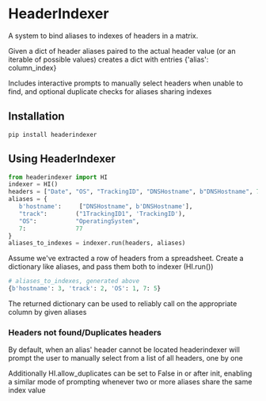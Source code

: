 # HeaderIndexer
A system to bind aliases to indexes of headers in a matrix. 

Given a dict of header aliases paired to the actual header value (or an iterable of possible values)
creates a dict with entries {'alias': column_index} 

Includes interactive prompts to manually select headers when unable to find, and optional duplicate
checks for aliases sharing indexes

## Installation
```
pip install headerindexer
```

## Using HeaderIndexer
 ```python
from headerindexer import HI
indexer = HI()
headers = ["Date", "OS", "TrackingID", "DNSHostname", b"DNSHostname", 77]
aliases = {
    b'hostname':     ["DNSHostname", b'DNSHostname'],
    "track":        ("1TrackingID1", 'TrackingID'),
    "OS":           "OperatingSystem",
    7:              77
}
aliases_to_indexes = indexer.run(headers, aliases)

```

Assume we've extracted a row of headers from a spreadsheet. Create a dictionary like aliases, and 
pass them both to indexer (HI.run()) 
 
```python
# aliases_to_indexes, generated above
{b'hostname': 3, 'track': 2, 'OS': 1, 7: 5}
```
The returned dictionary can be used to reliably call on the appropriate column by given aliases

### Headers not found/Duplicates headers

By default, when an alias' header cannot be located headerindexer will prompt the user to manually 
select from a list of all headers, one by one

Additionally HI.allow_duplicates can be set to False in or after init, enabling a similar mode of 
prompting whenever two or more aliases share the same index value 

